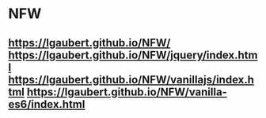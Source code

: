 # NFW
https://lgaubert.github.io/NFW/
https://lgaubert.github.io/NFW/jquery/index.html
https://lgaubert.github.io/NFW/vanillajs/index.html
https://lgaubert.github.io/NFW/vanilla-es6/index.html
--
